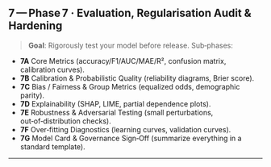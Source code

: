 ## 7 — Phase 7 · Evaluation, Regularisation Audit & Hardening

> **Goal**: Rigorously test your model before release.
> Sub‑phases:

- **7A** Core Metrics (accuracy/F1/AUC/MAE/R², confusion matrix, calibration curves).
- **7B** Calibration & Probabilistic Quality (reliability diagrams, Brier score).
- **7C** Bias / Fairness & Group Metrics (equalized odds, demographic parity).
- **7D** Explainability (SHAP, LIME, partial dependence plots).
- **7E** Robustness & Adversarial Testing (small perturbations, out‑of‑distribution checks).
- **7F** Over‑fitting Diagnostics (learning curves, validation curves).
- **7G** Model Card & Governance Sign‑Off (summarize everything in a standard template).

---
